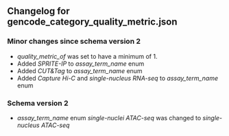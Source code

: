 ## Changelog for gencode_category_quality_metric.json

### Minor changes since schema version 2

* *quality_metric_of* was set to have a minimum of 1.
* Added *SPRITE-IP* to *assay_term_name* enum
* Added *CUT&Tag* to *assay_term_name* enum
* Added *Capture Hi-C* and *single-nucleus RNA-seq* to *assay_term_name* enum

### Schema version 2

* *assay_term_name* enum *single-nuclei ATAC-seq* was changed to *single-nucleus ATAC-seq*
